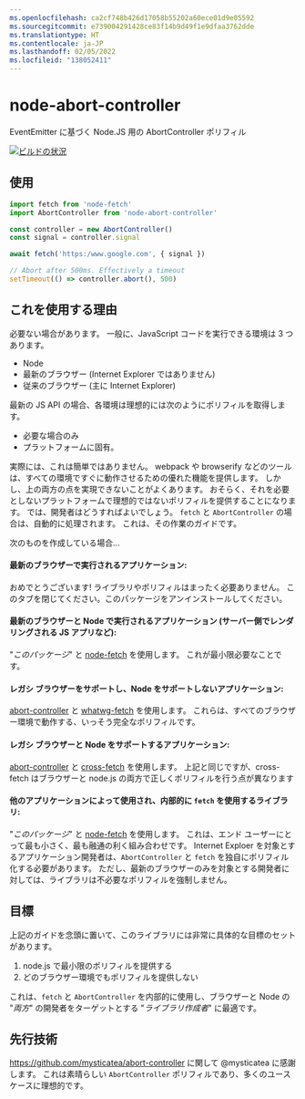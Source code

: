 ```yaml
---
ms.openlocfilehash: ca2cf748b426d17058b55202a60ece01d9e05592
ms.sourcegitcommit: e739004291428ce83f14b9d49f1e9dfaa3762dde
ms.translationtype: HT
ms.contentlocale: ja-JP
ms.lasthandoff: 02/05/2022
ms.locfileid: "138052411"
---
```

# <a name="node-abort-controller"></a>node-abort-controller

EventEmitter に基づく Node.JS 用の AbortController ポリフィル

[![ビルドの状況](https://dev.azure.com/stfaul/node-abort-controller/_apis/build/status/southpolesteve.node-abort-controller?branchName=master)](https://dev.azure.com/stfaul/node-abort-controller/_build/latest?definitionId=3&branchName=master)

## <a name="usage"></a>使用

```js
import fetch from 'node-fetch'
import AbortController from 'node-abort-controller'

const controller = new AbortController()
const signal = controller.signal

await fetch('https:/www.google.com', { signal })

// Abort after 500ms. Effectively a timeout
setTimeout(() => controller.abort(), 500)
```

## <a name="why-would-i-use-this"></a>これを使用する理由

必要ない場合があります。 一般に、JavaScript コードを実行できる環境は 3 つあります。

- Node
- 最新のブラウザー (Internet Explorer ではありません)
- 従来のブラウザー (主に Internet Explorer)

最新の JS API の場合、各環境は理想的には次のようにポリフィルを取得します。

- 必要な場合のみ
- プラットフォームに固有。

実際には、これは簡単ではありません。 webpack や browserify などのツールは、すべての環境ですぐに動作させるための優れた機能を提供します。 しかし、上の両方の点を実現できないことがよくあります。 おそらく、それを必要としないプラットフォームで理想的ではないポリフィルを提供することになります。 では、開発者はどうすればよいでしょう。 `fetch` と `AbortController` の場合は、自動的に処理されます。 これは、その作業のガイドです。

次のものを作成している場合...

#### <a name="application-running-in-modern-browsers"></a>最新のブラウザーで実行されるアプリケーション:

おめでとうございます! ライブラリやポリフィルはまったく必要ありません。 このタブを閉じてください。このパッケージをアンインストールしてください。

#### <a name="application-running-in-modern-browsers-and-node-such-as-a-server-side-rendered-js-app"></a>最新のブラウザーと Node で実行されるアプリケーション (サーバー側でレンダリングされる JS アプリなど):

"_このパッケージ_" と [node-fetch](https://www.npmjs.com/package/node-fetch) を使用します。 これが最小限必要なことです。

#### <a name="application-supporting-legacy-browsers-and-not-node"></a>レガシ ブラウザーをサポートし、Node をサポートしないアプリケーション:

[abort-controller](https://www.npmjs.com/package/abort-controller) と [whatwg-fetch](https://www.npmjs.com/package/whatwg-fetch) を使用します。 これらは、すべてのブラウザー環境で動作する、いっそう完全なポリフィルです。

#### <a name="application-supporting-legacy-browsers-and-node"></a>レガシ ブラウザーと Node をサポートするアプリケーション:

[abort-controller](https://www.npmjs.com/package/abort-controller) と [cross-fetch](https://www.npmjs.com/package/cross-fetch) を使用します。 上記と同じですが、cross-fetch はブラウザーと node.js の両方で正しくポリフィルを行う点が異なります

#### <a name="library-being-consumed-by-other-applications-and-using-fetch-internally"></a>他のアプリケーションによって使用され、内部的に `fetch` を使用するライブラリ:

"_このパッケージ_" と [node-fetch](https://www.npmjs.com/package/node-fetch) を使用します。 これは、エンド ユーザーにとって最も小さく、最も融通の利く組み合わせです。 Internet Exploer を対象とするアプリケーション開発者は、`AbortController` と `fetch` を独自にポリフィル化する必要があります。 ただし、最新のブラウザーのみを対象とする開発者に対しては、ライブラリは不必要なポリフィルを強制しません。

## <a name="goals"></a>目標

上記のガイドを念頭に置いて、このライブラリには非常に具体的な目標のセットがあります。

1. node.js で最小限のポリフィルを提供する
2. どのブラウザー環境でもポリフィルを提供しない

これは、`fetch` と `AbortController` を内部的に使用し、ブラウザーと Node の "_両方_" の開発者をターゲットとする "_ライブラリ作成者_" に最適です。

## <a name="prior-art"></a>先行技術

https://github.com/mysticatea/abort-controller に関して @mysticatea に感謝します。 これは素晴らしい `AbortController` ポリフィルであり、多くのユース ケースに理想的です。
